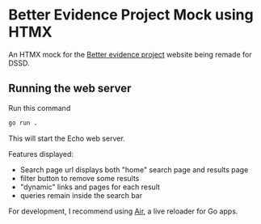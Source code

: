 # Better Evidence Project Mock using HTMX
An HTMX mock for the [Better evidence project](https://gmustaging.savepointsoftware.com/#/search) website being remade for DSSD.

## Running the web server
Run this command
```bash
go run .
```

This will start the Echo web server.

Features displayed:
- Search page url displays both "home" search page and results page
- filter button to remove some results
- "dynamic" links and pages for each result
- queries remain inside the search bar

For development, I recommend using [Air](https://github.com/air-verse/air), a live reloader for Go apps.
